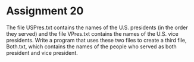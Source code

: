 # Assignment 20
The file USPres.txt contains the names of the U.S. presidents (in the order they served) and the file VPres.txt contains the names of the U.S. vice presidents. Write a program that uses these two files to create a third file, Both.txt, which contains the names of the people who served as both president and vice president.
